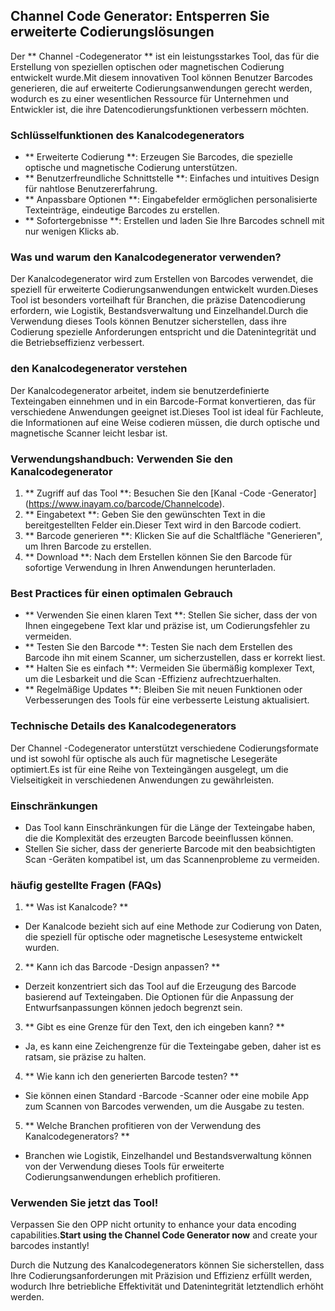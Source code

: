 ## Channel Code Generator: Entsperren Sie erweiterte Codierungslösungen

Der ** Channel -Codegenerator ** ist ein leistungsstarkes Tool, das für die Erstellung von speziellen optischen oder magnetischen Codierung entwickelt wurde.Mit diesem innovativen Tool können Benutzer Barcodes generieren, die auf erweiterte Codierungsanwendungen gerecht werden, wodurch es zu einer wesentlichen Ressource für Unternehmen und Entwickler ist, die ihre Datencodierungsfunktionen verbessern möchten.

### Schlüsselfunktionen des Kanalcodegenerators
- ** Erweiterte Codierung **: Erzeugen Sie Barcodes, die spezielle optische und magnetische Codierung unterstützen.
- ** Benutzerfreundliche Schnittstelle **: Einfaches und intuitives Design für nahtlose Benutzererfahrung.
- ** Anpassbare Optionen **: Eingabefelder ermöglichen personalisierte Texteinträge, eindeutige Barcodes zu erstellen.
- ** Sofortergebnisse **: Erstellen und laden Sie Ihre Barcodes schnell mit nur wenigen Klicks ab.

### Was und warum den Kanalcodegenerator verwenden?
Der Kanalcodegenerator wird zum Erstellen von Barcodes verwendet, die speziell für erweiterte Codierungsanwendungen entwickelt wurden.Dieses Tool ist besonders vorteilhaft für Branchen, die präzise Datencodierung erfordern, wie Logistik, Bestandsverwaltung und Einzelhandel.Durch die Verwendung dieses Tools können Benutzer sicherstellen, dass ihre Codierung spezielle Anforderungen entspricht und die Datenintegrität und die Betriebseffizienz verbessert.

### den Kanalcodegenerator verstehen
Der Kanalcodegenerator arbeitet, indem sie benutzerdefinierte Texteingaben einnehmen und in ein Barcode-Format konvertieren, das für verschiedene Anwendungen geeignet ist.Dieses Tool ist ideal für Fachleute, die Informationen auf eine Weise codieren müssen, die durch optische und magnetische Scanner leicht lesbar ist.

### Verwendungshandbuch: Verwenden Sie den Kanalcodegenerator
1. ** Zugriff auf das Tool **: Besuchen Sie den [Kanal -Code -Generator] (https://www.inayam.co/barcode/Channelcode).
2. ** Eingabetext **: Geben Sie den gewünschten Text in die bereitgestellten Felder ein.Dieser Text wird in den Barcode codiert.
3. ** Barcode generieren **: Klicken Sie auf die Schaltfläche "Generieren", um Ihren Barcode zu erstellen.
4. ** Download **: Nach dem Erstellen können Sie den Barcode für sofortige Verwendung in Ihren Anwendungen herunterladen.

### Best Practices für einen optimalen Gebrauch
- ** Verwenden Sie einen klaren Text **: Stellen Sie sicher, dass der von Ihnen eingegebene Text klar und präzise ist, um Codierungsfehler zu vermeiden.
- ** Testen Sie den Barcode **: Testen Sie nach dem Erstellen des Barcode ihn mit einem Scanner, um sicherzustellen, dass er korrekt liest.
- ** Halten Sie es einfach **: Vermeiden Sie übermäßig komplexer Text, um die Lesbarkeit und die Scan -Effizienz aufrechtzuerhalten.
- ** Regelmäßige Updates **: Bleiben Sie mit neuen Funktionen oder Verbesserungen des Tools für eine verbesserte Leistung aktualisiert.

### Technische Details des Kanalcodegenerators
Der Channel -Codegenerator unterstützt verschiedene Codierungsformate und ist sowohl für optische als auch für magnetische Lesegeräte optimiert.Es ist für eine Reihe von Texteingängen ausgelegt, um die Vielseitigkeit in verschiedenen Anwendungen zu gewährleisten.

### Einschränkungen
- Das Tool kann Einschränkungen für die Länge der Texteingabe haben, die die Komplexität des erzeugten Barcode beeinflussen können.
- Stellen Sie sicher, dass der generierte Barcode mit den beabsichtigten Scan -Geräten kompatibel ist, um das Scannenprobleme zu vermeiden.

### häufig gestellte Fragen (FAQs)

1. ** Was ist Kanalcode? **
- Der Kanalcode bezieht sich auf eine Methode zur Codierung von Daten, die speziell für optische oder magnetische Lesesysteme entwickelt wurden.

2. ** Kann ich das Barcode -Design anpassen? **
- Derzeit konzentriert sich das Tool auf die Erzeugung des Barcode basierend auf Texteingaben. Die Optionen für die Anpassung der Entwurfsanpassungen können jedoch begrenzt sein.

3. ** Gibt es eine Grenze für den Text, den ich eingeben kann? **
- Ja, es kann eine Zeichengrenze für die Texteingabe geben, daher ist es ratsam, sie präzise zu halten.

4. ** Wie kann ich den generierten Barcode testen? **
- Sie können einen Standard -Barcode -Scanner oder eine mobile App zum Scannen von Barcodes verwenden, um die Ausgabe zu testen.

5. ** Welche Branchen profitieren von der Verwendung des Kanalcodegenerators? **
- Branchen wie Logistik, Einzelhandel und Bestandsverwaltung können von der Verwendung dieses Tools für erweiterte Codierungsanwendungen erheblich profitieren.

### Verwenden Sie jetzt das Tool!
Verpassen Sie den OPP nicht ortunity to enhance your data encoding capabilities.**Start using the Channel Code Generator now** and create your barcodes instantly!

Durch die Nutzung des Kanalcodegenerators können Sie sicherstellen, dass Ihre Codierungsanforderungen mit Präzision und Effizienz erfüllt werden, wodurch Ihre betriebliche Effektivität und Datenintegrität letztendlich erhöht werden.